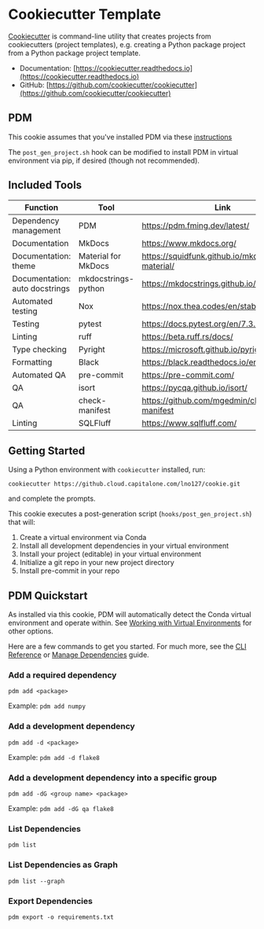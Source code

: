 # Cookiecutter Template

[Cookiecutter](https://cookiecutter.readthedocs.io/en/stable/README.html) is command-line utility 
that creates projects from cookiecutters (project templates), e.g. creating a Python package project 
from a Python package project template.

- Documentation: [https://cookiecutter.readthedocs.io](https://cookiecutter.readthedocs.io)
- GitHub: [https://github.com/cookiecutter/cookiecutter](https://github.com/cookiecutter/cookiecutter)

## PDM 

This cookie assumes that you've installed PDM via these [instructions](https://pdm.fming.dev/latest/#update-the-pdm-version)

The `post_gen_project.sh` hook can be modified to install PDM in virtual environment via pip, if
desired (though not recommended).

## Included Tools

| Function                       | Tool                | Link                                         |
|--------------------------------|---------------------|----------------------------------------------|
| Dependency management          | PDM                 | https://pdm.fming.dev/latest/                |
| Documentation                  | MkDocs              | https://www.mkdocs.org/                      |
| Documentation: theme           | Material for MkDocs | https://squidfunk.github.io/mkdocs-material/ |
| Documentation: auto docstrings | mkdocstrings-python | https://mkdocstrings.github.io/python/       |
| Automated testing              | Nox                 | https://nox.thea.codes/en/stable/index.html  |
| Testing                        | pytest              | https://docs.pytest.org/en/7.3.x/            |
| Linting                        | ruff                | https://beta.ruff.rs/docs/                   |
| Type checking                  | Pyright             | https://microsoft.github.io/pyright/#/       |
| Formatting                     | Black               | https://black.readthedocs.io/en/stable/      |
| Automated QA                   | pre-commit          | https://pre-commit.com/                      |
| QA                             | isort               | https://pycqa.github.io/isort/               |
| QA                             | check-manifest      | https://github.com/mgedmin/check-manifest    |
| Linting                        | SQLFluff            | https://www.sqlfluff.com/                    |

## Getting Started

Using a Python environment with `cookiecutter` installed, run:

`cookiecutter https://github.cloud.capitalone.com/lno127/cookie.git`

and complete the prompts.

This cookie executes a post-generation script (`hooks/post_gen_project.sh`) that will:

1. Create a virtual environment via Conda
2. Install all development dependencies in your virtual environment
3. Install your project (editable) in your virtual environment
4. Initialize a git repo in your new project directory
5. Install pre-commit in your repo

## PDM Quickstart

As installed via this cookie, PDM will automatically detect the Conda virtual environment and operate
within. See [Working with Virtual Environments](https://pdm.fming.dev/latest/usage/venv/) for other
options.

Here are a few commands to get you started. For much more, see the [CLI Reference](https://pdm.fming.dev/latest/reference/cli/)
or [Manage Dependencies](https://pdm.fming.dev/latest/usage/dependency/) guide.

### Add a required dependency

`pdm add <package>`

Example: `pdm add numpy`


### Add a development dependency

`pdm add -d <package>`

Example: `pdm add -d flake8`


### Add a development dependency into a specific group

`pdm add -dG <group name> <package>`

Example: `pdm add -dG qa flake8`

### List Dependencies

`pdm list`

### List Dependencies as Graph

`pdm list --graph`

### Export Dependencies

`pdm export -o requirements.txt`